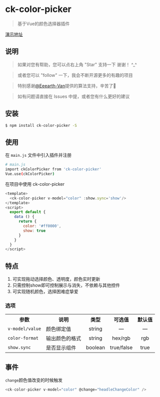 # ck-color-picker

> 基于Vue的颜色选择器插件 <br/>

[演示地址](https://zcuizhichen.github.io/colorPickerPage/)

## 说明

> 如果对您有帮助，您可以点右上角 "Star" 支持一下 谢谢！ ^_^ 

> 或者您可以 "follow" 一下，我会不断开源更多的有趣的项目 

> 特别感谢[@Eeearth-Van](https://github.com/Eeearth-Van)提供的算法支持，辛苦了🌹 

> 如有问题请直接在 Issues 中提，或者您有什么更好的建议

## 安装

``` bash
$ npm install ck-color-picker -S
```

## 使用

在 `main.js` 文件中引入插件并注册

``` bash
# main.js
import ckColorPicker from 'ck-color-picker'
Vue.use(ckColorPicker)
```

在项目中使用 ck-color-picker

```js
<template>
  <ck-color-picker v-model="color" :show.sync='show'/>
</template>
<script>
  export default {
    data () {
      return {
        color: '#ff0000',
        show: true
      }
    }
  }
</script>
```

## 特点
1. 可实现拖动选择颜色、透明度，颜色实时更新
2. 只需控制show即可控制展示与消失，不依赖与其他控件
3. 可实现随机颜色，选择困难症挚爱

### 选项
<table >
    <tr>
        <th>参数</th>
        <th>说明</th>
        <th>类型</th>
        <th>可选值</th>
        <th>默认值</th>
    </tr>
    <tr>
        <td><code>v-model/value</code></td>
        <td>颜色绑定值</td>
        <td style='text-align:center'>string</td>
        <td style='text-align:center'>—</td>
        <td style='text-align:center'>—</td>
    </tr>
    <tr>
        <td><code>color-format</code></td>
        <td>输出颜色的格式</td>
        <td style='text-align:center'>string</td>
        <td style='text-align:center'>hex/rgb</td>
        <td style='text-align:center'>rgb</td>
    </tr>
    <tr>
        <td><code>show.sync</code></td>
        <td>是否显示组件</td>
        <td style='text-align:center'>boolean</td>
        <td style='text-align:center'>true/false</td>
        <td style='text-align:center'>true</td>
    </tr>
</table>

## 事件
`change`颜色值改变的时候触发

``` js
<ck-color-picker v-model="color" @change="headleChangeColor" />
```